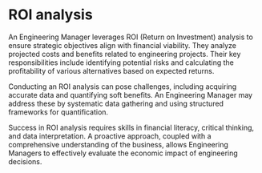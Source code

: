 # ROI analysis

An Engineering Manager leverages ROI (Return on Investment) analysis to ensure strategic objectives align with financial viability. They analyze projected costs and benefits related to engineering projects. Their key responsibilities include identifying potential risks and calculating the profitability of various alternatives based on expected returns.

Conducting an ROI analysis can pose challenges, including acquiring accurate data and quantifying soft benefits. An Engineering Manager may address these by systematic data gathering and using structured frameworks for quantification. 

Success in ROI analysis requires skills in financial literacy, critical thinking, and data interpretation. A proactive approach, coupled with a comprehensive understanding of the business, allows Engineering Managers to effectively evaluate the economic impact of engineering decisions.